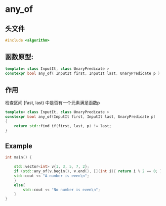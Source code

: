 # any_of

## 头文件
```cpp
#include <algorithm>
```

## 函数原型:

```cpp
template< class InputIt, class UnaryPredicate >
constexpr bool any_of( InputIt first, InputIt last, UnaryPredicate p );

```

## 作用
 检查区间 [fast, last) 中是否有一个元素满足函数p
```cpp
template< class InputIt, class UnaryPredicate >
constexpr bool any_of(InputIt first, InputIt last, UnaryPredicate p)
{
    return std::find_if(first, last, p) != last;
}
```
 
  ## Example
```cpp
int main() {
    
    std::vector<int> v{1, 3, 5, 7, 2};
    if (std::any_of(v.begin(), v.end(), [](int i){ return i % 2 == 0; })) { 
	std::cout << "A number is even\n"; 
    }
    else{
        std::cout << "No number is even\n";
    }
} 
```
  
